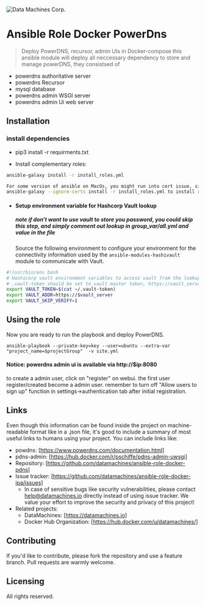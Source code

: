 ![Data Machines Corp.](https://avatars2.githubusercontent.com/u/16696043?s=200)

# Ansible Role Docker PowerDns
> Deploy PowerDNS, recursor, admin UIs in Docker-compose
this ansible module will deploy all neccessary dependency to  store and manage  powerDNS, 
they consistsed of 
- powerdns authoritative server
- powerdns Recursor
- mysql database
- powerdns admin WSGI server
- powerdns admin Ui web server


## Installation
### install dependencies
* pip3 install -r requirments.txt


* Install complementary roles:
```bash
ansible-galaxy install -r install_roles.yml

For some version of ansible on MacOs, you might run into cert issue, simply 
ansible-galaxy --ignore-certs install -r install_roles.yml to install role files to ~/.ansible/role folder
```


* #### Setup environment variable for Hashcorp Vault lookup
  ##### note if don't want to use vault to store you password, you could skip this step, and simply comment out lookup  in group_var/all.yml and value in the file


  Source the following environment to configure your environment for the connectivity information used by the 
`ansible-modules-hashivault` module to communicate with Vault.  
 ``````bash
#!/usr/bin/env bash  
# Hashicorp vault environment variables to access vault from the lookup plugin  
# .vault-token should be set to vault master token, https://vault_server/ui/vault/secrets/secret/show/vault-tokens  
export VAULT_TOKEN=$(cat ~/.vault-token)  
export VAULT_ADDR=https://$vault_server
export VAULT_SKIP_VERIFY=1  
``````

## Using the role
Now you are ready to run the playbook and deploy PowerDNS.  
```
ansible-playbook --private-key=key --user=ubuntu --extra-var "project_name=$projectGroup"  -v site.yml  
```

#### Notice: powerdns admin ui is available via http://$ip:8080
to create a admin user, click on "register" on webui. the first user register/created become a admin user. remember to turn off "Allow users to sign up" function in settings->authentication tab after initial registration. 


## Links

Even though this information can be found inside the project on machine-readable
format like in a .json file, it's good to include a summary of most useful
links to humans using your project. You can include links like:
- powdns: [https://www.powerdns.com/documentation.html]
- pdns-admin:  [https://hub.docker.com/r/pschiffe/pdns-admin-uwsgi]
- Repository: [https://github.com/datamachines/ansible-role-docker-pdns]
- Issue tracker: [https://github.com/datamachines/ansible-role-docker-ipa/issues]
  - In case of sensitive bugs like security vulnerabilities, please contact
    help@datamachines.io directly instead of using issue tracker. We value your effort
    to improve the security and privacy of this project!
- Related projects:
  - DataMachines: [https://datamachines.io]
  - Docker Hub Organization: [https://hub.docker.com/u/datamachines/]

## Contributing

If you'd like to contribute, please fork the repository and use a feature branch. Pull requests are warmly welcome. 

## Licensing

All rights reserved. 



